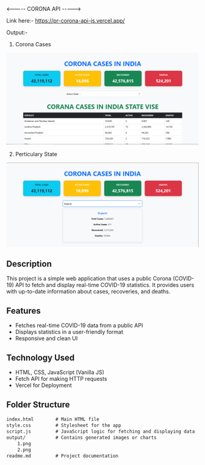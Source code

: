 <-----  CORONA API  ----->

Link here:- https://pr-corona-api-js.vercel.app/

Output:-
1. Corona Cases

![alt text](./output/1.png)

2. Perticulary State

![alt text](./output/2.png)

## Description
This project is a simple web application that uses a public Corona (COVID-19) API to fetch and display real-time COVID-19 statistics. It provides users with up-to-date information about cases, recoveries, and deaths.

## Features
- Fetches real-time COVID-19 data from a public API
- Displays statistics in a user-friendly format
- Responsive and clean UI

## Technology Used
- HTML, CSS, JavaScript (Vanilla JS)
- Fetch API for making HTTP requests
- Vercel for Deployment

## Folder Structure
```
index.html        # Main HTML file
style.css         # Stylesheet for the app
script.js         # JavaScript logic for fetching and displaying data
output/           # Contains generated images or charts
    1.png
    2.png
readme.md         # Project documentation
```


